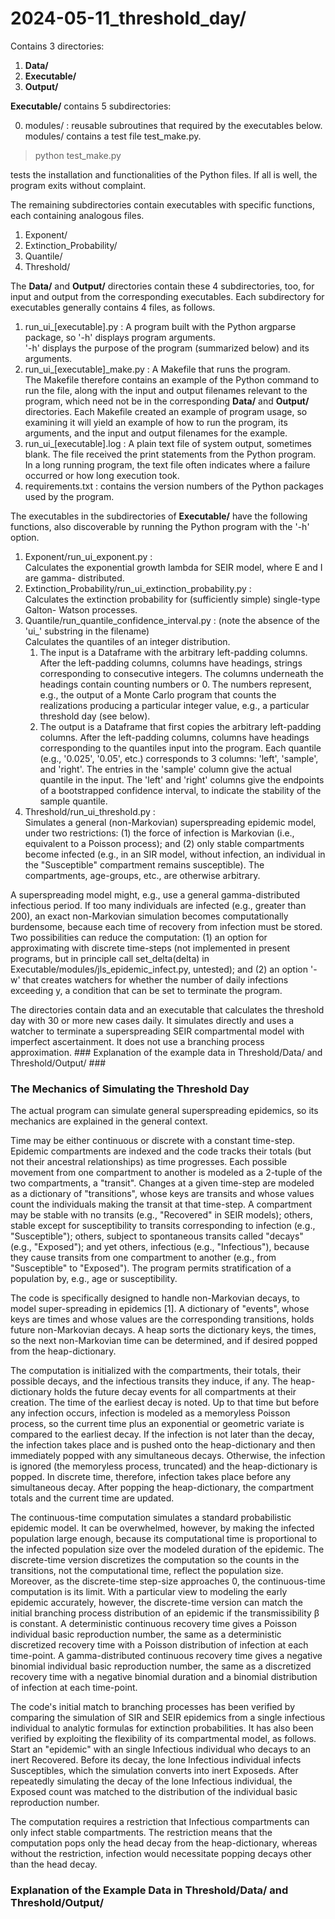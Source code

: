 # 2024-05-11_threshold_day/

Contains 3 directories:
1. **Data/**
2. **Executable/**
3. **Output/**

**Executable/** contains 5 subdirectories:

0. modules/ : reusable subroutines that required by the executables below.
modules/ contains a test file test_make.py.
> python test_make.py

tests the installation and functionalities of the Python files. If all is well, the program exits without complaint.

The remaining subdirectories contain executables with specific functions, each containing analogous files. 

1. Exponent/
2. Extinction_Probability/
3. Quantile/
4. Threshold/

The **Data/** and **Output/** directories contain these 4 subdirectories, too, for input and output from the corresponding executables. Each subdirectory for executables generally contains 4 files, as follows. 

1. run_ui_[executable].py : A program built with the Python argparse package, so '-h' displays program arguments.
<br>'-h' displays the purpose of the program (summarized below) and its arguments. 
2. run_ui_[executable]_make.py : A Makefile that runs the program.
<br>The Makefile therefore contains an example of the Python command to run the file, along with the input and output filenames relevant to the program, which need not be in the corresponding **Data/** and **Output/** directories. Each Makefile created an example of program usage, so examining it will yield an example of how to run the program, its arguments, and the input and output filenames for the example.
3. run_ui_[executable].log : A plain text file of system output, sometimes blank. The file received the print statements from the Python program.
<br>In a long running program, the text file often indicates where a failure occurred or how long execution took.
4. requirements.txt : contains the version numbers of the Python packages used by the program.

The executables in the subdirectories of **Executable/** have the following functions, also discoverable by running the Python program with the '-h' option.

1. Exponent/run_ui_exponent.py :
<br> Calculates the exponential growth lambda for SEIR model, where E and I are gamma-
distributed.
2. Extinction_Probability/run_ui_extinction_probability.py :
<br> Calculates the extinction probability for (sufficiently simple) single-type Galton-
Watson processes.
3. Quantile/run_quantile_confidence_interval.py : (note the absence of the 'ui_' substring in the filename)
<br> Calculates the quantiles of an integer distribution.
   1. The input is a Dataframe with the arbitrary left-padding columns. After the left-padding columns, columns have headings, strings corresponding to consecutive integers. The columns underneath the headings contain counting numbers or 0. The numbers represent, e.g., the output of a Monte Carlo program that counts the realizations producing a particular integer value, e.g., a particular threshold day (see below).
   2. The output is a Dataframe that first copies the arbitrary left-padding columns. After the left-padding columns, columns have headings corresponding to the quantiles input into the program. Each quantile (e.g., '0.025', '0.05', etc.) corresponds to 3 columns: 'left', 'sample', and 'right'.  The entries in the 'sample' column give the actual quantile in the input. The 'left' and 'right' columns give the endpoints of a bootstrapped confidence interval, to indicate the stability of the sample quantile. 
4. Threshold/run_ui_threshold.py : 
<br> Simulates a general (non-Markovian) superspreading epidemic model, under two restrictions: (1) the force of infection is Markovian (i.e., equivalent to a Poisson process); and (2) only stable compartments become infected (e.g., in an SIR model, without infection, an individual in the "Susceptible" compartment remains susceptible). The compartments, age-groups, etc., are otherwise arbitrary.

A superspreading model might, e.g., use a general gamma-distributed infectious period. If too many individuals are infected (e.g., greater than 200), an exact non-Markovian simulation becomes computationally burdensome, because each time of recovery from infection must be stored. Two possibilities can reduce the computation: (1) an option for approximating with discrete time-steps (not implemented in present programs, but in principle call set_delta(delta) in Executable/modules/jls_epidemic_infect.py, untested); and (2) an option '-w' that creates watchers for whether the number of daily infections exceeding y, a condition that can be set to terminate the program.

The directories contain data and an executable that calculates the threshold day with 30 or more new cases daily. It simulates directly and uses a watcher to terminate a superspreading SEIR compartmental model with imperfect ascertainment. It does not use a branching process approximation. ### Explanation of the example data in Threshold/Data/ and Threshold/Output/ ### 

### The Mechanics of Simulating the Threshold Day ###

The actual program can simulate general superspreading epidemics, so its mechanics are explained in the general context.

Time may be either continuous or discrete with a constant time-step. Epidemic compartments are indexed and the code tracks their totals (but not their ancestral relationships) as time progresses. Each possible movement from one compartment to another is modeled as a 2-tuple of the two compartments, a "transit". Changes at a given time-step are modeled as a dictionary of "transitions", whose keys are transits and whose values count the individuals making the transit at that time-step. A compartment may be stable with no transits (e.g., "Recovered" in SEIR models); others, stable except for susceptibility to transits corresponding to infection (e.g., "Susceptible"); others, subject to spontaneous transits called "decays" (e.g., "Exposed"); and yet others, infectious (e.g., "Infectious"), because they cause transits from one compartment to another (e.g., from "Susceptible" to "Exposed"). The program permits stratification of a population by, e.g., age or susceptibility.

The code is specifically designed to handle non-Markovian decays, to model super-spreading in epidemics [1]. A dictionary of "events", whose keys are times and whose values are the corresponding transitions, holds future non-Markovian decays. A heap sorts the dictionary keys, the times, so the next non-Markovian time can be determined, and if desired popped from the heap-dictionary. 

The computation is initialized with the compartments, their totals, their possible decays, and the infectious transits they induce, if any. The heap-dictionary holds the future decay events for all compartments at their creation. The time of the earliest decay is noted. Up to that time but before any infection occurs, infection is modeled as a memoryless Poisson process, so the current time plus an exponential or geometric variate is compared to the earliest decay. If the infection is not later than the decay, the infection takes place and is pushed onto the heap-dictionary and then immediately popped with any simultaneous decays. Otherwise, the infection is ignored (the memoryless process, truncated) and the heap-dictionary is popped. In discrete time, therefore, infection takes place before any simultaneous decay. After popping the heap-dictionary, the compartment totals and the current time are updated. 

The continuous-time computation simulates a standard probabilistic epidemic model. It can be overwhelmed, however, by making the infected population large enough, because its computational time is proportional to the infected population size over the modeled duration of the epidemic. The discrete-time version discretizes the computation so the counts in the transitions, not the computational time, reflect the population size. Moreover, as the discrete-time step-size approaches 0, the continuous-time computation is its limit. With a particular view to modeling the early epidemic accurately, however, the discrete-time version can match the initial branching process distribution of an epidemic if the transmissibility &beta; is constant. A deterministic continuous recovery time gives a Poisson individual basic reproduction number, the same as a deterministic discretized recovery time with a Poisson distribution of infection at each time-point. A gamma-distributed continuous recovery time gives a negative binomial individual basic reproduction number, the same as a discretized recovery time with a negative binomial duration and a binomial distribution of infection at each time-point.

The code's initial match to branching processes has been verified by comparing the simulation of SIR and SEIR epidemics from a single infectious individual to analytic formulas for extinction probabilities. It has also been verified by exploiting the flexibility of its compartmental model, as follows. Start an "epidemic" with an single Infectious individual who decays to an inert Recovered. Before its decay, the lone Infectious individual infects Susceptibles, which the simulation converts into inert Exposeds. After repeatedly simulating the decay of the lone Infectious individual, the Exposed count was matched to the distribution of the individual basic reproduction number.

The computation requires a restriction that Infectious compartments can only infect stable compartments. The restriction means that the computation pops only the head decay from the heap-dictionary, whereas without the restriction, infection would necessitate popping decays other than the head decay.

### Explanation of the Example Data in Threshold/Data/ and Threshold/Output/ ###


